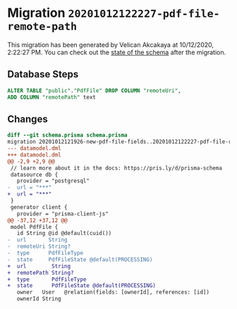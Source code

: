 # Migration `20201012122227-pdf-file-remote-path`

This migration has been generated by Velican Akcakaya at 10/12/2020, 2:22:27 PM.
You can check out the [state of the schema](./schema.prisma) after the migration.

## Database Steps

```sql
ALTER TABLE "public"."PdfFile" DROP COLUMN "remoteUri",
ADD COLUMN "remotePath" text   
```

## Changes

```diff
diff --git schema.prisma schema.prisma
migration 20201012121926-new-pdf-file-fields..20201012122227-pdf-file-remote-path
--- datamodel.dml
+++ datamodel.dml
@@ -2,9 +2,9 @@
 // learn more about it in the docs: https://pris.ly/d/prisma-schema
 datasource db {
   provider = "postgresql"
-  url = "***"
+  url = "***"
 }
 generator client {
   provider = "prisma-client-js"
@@ -37,12 +37,12 @@
 model PdfFile {
   id String @id @default(cuid())
-  url       String
-  remoteUri String?
-  type      PdfFileType
-  state     PdfFileState @default(PROCESSING)
+  url        String
+  remotePath String?
+  type       PdfFileType
+  state      PdfFileState @default(PROCESSING)
   owner   User   @relation(fields: [ownerId], references: [id])
   ownerId String
```


